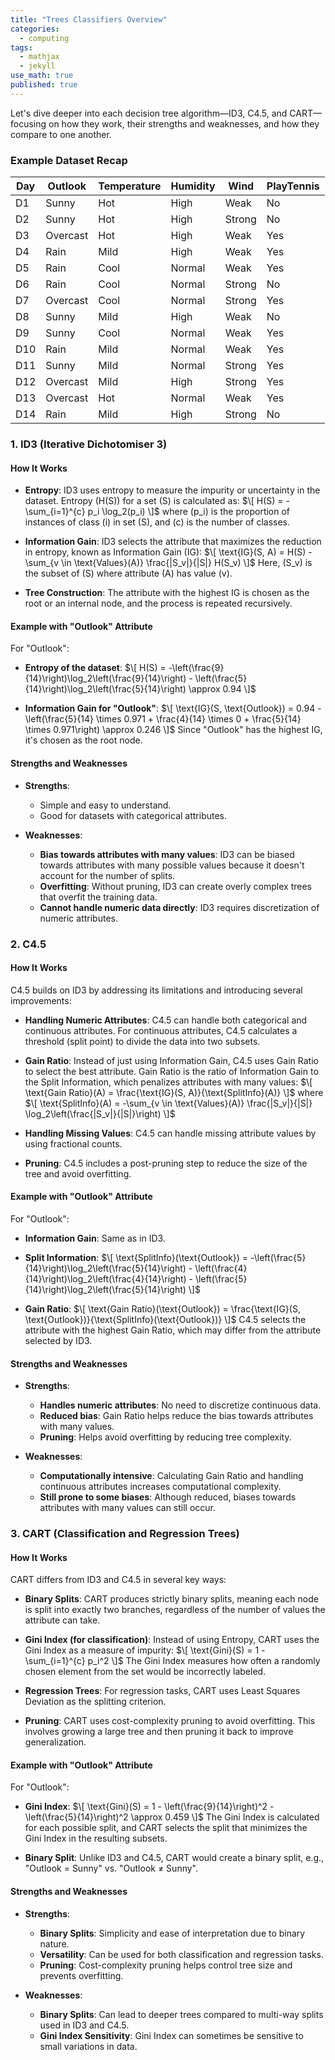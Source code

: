 ```yaml
---
title: "Trees Classifiers Overview"
categories:
  - computing
tags:
  - mathjax
  - jekyll
use_math: true
published: true
---
```


Let's dive deeper into each decision tree algorithm—ID3, C4.5, and CART—focusing on how they work, their strengths and weaknesses, and how they compare to one another.

### Example Dataset Recap

| Day  | Outlook  | Temperature | Humidity | Wind   | PlayTennis |
|------|----------|-------------|----------|--------|------------|
| D1   | Sunny    | Hot         | High     | Weak   | No         |
| D2   | Sunny    | Hot         | High     | Strong | No         |
| D3   | Overcast | Hot         | High     | Weak   | Yes        |
| D4   | Rain     | Mild        | High     | Weak   | Yes        |
| D5   | Rain     | Cool        | Normal   | Weak   | Yes        |
| D6   | Rain     | Cool        | Normal   | Strong | No         |
| D7   | Overcast | Cool        | Normal   | Strong | Yes        |
| D8   | Sunny    | Mild        | High     | Weak   | No         |
| D9   | Sunny    | Cool        | Normal   | Weak   | Yes        |
| D10  | Rain     | Mild        | Normal   | Weak   | Yes        |
| D11  | Sunny    | Mild        | Normal   | Strong | Yes        |
| D12  | Overcast | Mild        | High     | Strong | Yes        |
| D13  | Overcast | Hot         | Normal   | Weak   | Yes        |
| D14  | Rain     | Mild        | High     | Strong | No         |

### 1. **ID3 (Iterative Dichotomiser 3)**

#### How It Works

- **Entropy**: ID3 uses entropy to measure the impurity or uncertainty in the dataset. Entropy \(H(S)\) for a set \(S\) is calculated as:
  $\[
  H(S) = -\sum_{i=1}^{c} p_i \log_2(p_i)
  \]$
  where \(p_i\) is the proportion of instances of class \(i\) in set \(S\), and \(c\) is the number of classes.

- **Information Gain**: ID3 selects the attribute that maximizes the reduction in entropy, known as Information Gain (IG):
  $\[
  \text{IG}(S, A) = H(S) - \sum_{v \in \text{Values}(A)} \frac{|S_v|}{|S|} H(S_v)
  \]$
  Here, \(S_v\) is the subset of \(S\) where attribute \(A\) has value \(v\).

- **Tree Construction**: The attribute with the highest IG is chosen as the root or an internal node, and the process is repeated recursively.

#### Example with "Outlook" Attribute

For "Outlook":

- **Entropy of the dataset**:
  $\[
  H(S) = -\left(\frac{9}{14}\right)\log_2\left(\frac{9}{14}\right) - \left(\frac{5}{14}\right)\log_2\left(\frac{5}{14}\right) \approx 0.94
  \]$

- **Information Gain for "Outlook"**:
  $\[
  \text{IG}(S, \text{Outlook}) = 0.94 - \left(\frac{5}{14} \times 0.971 + \frac{4}{14} \times 0 + \frac{5}{14} \times 0.971\right) \approx 0.246
  \]$
  Since "Outlook" has the highest IG, it's chosen as the root node.

#### Strengths and Weaknesses

- **Strengths**:
  - Simple and easy to understand.
  - Good for datasets with categorical attributes.

- **Weaknesses**:
  - **Bias towards attributes with many values**: ID3 can be biased towards attributes with many possible values because it doesn't account for the number of splits.
  - **Overfitting**: Without pruning, ID3 can create overly complex trees that overfit the training data.
  - **Cannot handle numeric data directly**: ID3 requires discretization of numeric attributes.

### 2. **C4.5**

#### How It Works

C4.5 builds on ID3 by addressing its limitations and introducing several improvements:

- **Handling Numeric Attributes**: C4.5 can handle both categorical and continuous attributes. For continuous attributes, C4.5 calculates a threshold (split point) to divide the data into two subsets.

- **Gain Ratio**: Instead of just using Information Gain, C4.5 uses Gain Ratio to select the best attribute. Gain Ratio is the ratio of Information Gain to the Split Information, which penalizes attributes with many values:
  $\[
  \text{Gain Ratio}(A) = \frac{\text{IG}(S, A)}{\text{SplitInfo}(A)}
  \]$
  where
  $\[
  \text{SplitInfo}(A) = -\sum_{v \in \text{Values}(A)} \frac{|S_v|}{|S|} \log_2\left(\frac{|S_v|}{|S|}\right)
  \]$

- **Handling Missing Values**: C4.5 can handle missing attribute values by using fractional counts.

- **Pruning**: C4.5 includes a post-pruning step to reduce the size of the tree and avoid overfitting.

#### Example with "Outlook" Attribute

For "Outlook":

- **Information Gain**: Same as in ID3.

- **Split Information**:
  $\[
  \text{SplitInfo}(\text{Outlook}) = -\left(\frac{5}{14}\right)\log_2\left(\frac{5}{14}\right) - \left(\frac{4}{14}\right)\log_2\left(\frac{4}{14}\right) - \left(\frac{5}{14}\right)\log_2\left(\frac{5}{14}\right)
  \]$

- **Gain Ratio**:
  $\[
  \text{Gain Ratio}(\text{Outlook}) = \frac{\text{IG}(S, \text{Outlook})}{\text{SplitInfo}(\text{Outlook})}
  \]$
  C4.5 selects the attribute with the highest Gain Ratio, which may differ from the attribute selected by ID3.

#### Strengths and Weaknesses

- **Strengths**:
  - **Handles numeric attributes**: No need to discretize continuous data.
  - **Reduced bias**: Gain Ratio helps reduce the bias towards attributes with many values.
  - **Pruning**: Helps avoid overfitting by reducing tree complexity.

- **Weaknesses**:
  - **Computationally intensive**: Calculating Gain Ratio and handling continuous attributes increases computational complexity.
  - **Still prone to some biases**: Although reduced, biases towards attributes with many values can still occur.

### 3. **CART (Classification and Regression Trees)**

#### How It Works

CART differs from ID3 and C4.5 in several key ways:

- **Binary Splits**: CART produces strictly binary splits, meaning each node is split into exactly two branches, regardless of the number of values the attribute can take.

- **Gini Index (for classification)**: Instead of using Entropy, CART uses the Gini Index as a measure of impurity:
  $\[
  \text{Gini}(S) = 1 - \sum_{i=1}^{c} p_i^2
  \]$
  The Gini Index measures how often a randomly chosen element from the set would be incorrectly labeled.

- **Regression Trees**: For regression tasks, CART uses Least Squares Deviation as the splitting criterion.

- **Pruning**: CART uses cost-complexity pruning to avoid overfitting. This involves growing a large tree and then pruning it back to improve generalization.

#### Example with "Outlook" Attribute

For "Outlook":

- **Gini Index**:
  $\[
  \text{Gini}(S) = 1 - \left(\frac{9}{14}\right)^2 - \left(\frac{5}{14}\right)^2 \approx 0.459
  \]$
  The Gini Index is calculated for each possible split, and CART selects the split that minimizes the Gini Index in the resulting subsets.

- **Binary Split**:
  Unlike ID3 and C4.5, CART would create a binary split, e.g., "Outlook = Sunny" vs. "Outlook ≠ Sunny".

#### Strengths and Weaknesses

- **Strengths**:
  - **Binary Splits**: Simplicity and ease of interpretation due to binary nature.
  - **Versatility**: Can be used for both classification and regression tasks.
  - **Pruning**: Cost-complexity pruning helps control tree size and prevents overfitting.

- **Weaknesses**:
  - **Binary Splits**: Can lead to deeper trees compared to multi-way splits used in ID3 and C4.5.
  - **Gini Index Sensitivity**: Gini Index can sometimes be sensitive to small variations in data.


